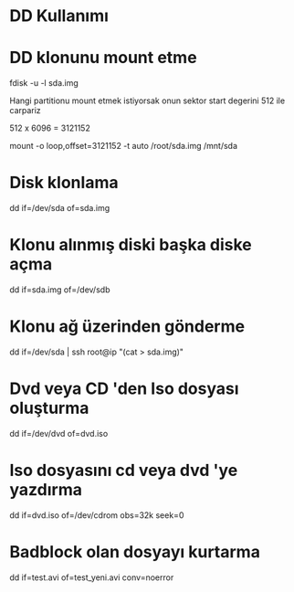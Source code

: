 DD Kullanımı
============

# DD klonunu mount etme

fdisk -u -l sda.img

Hangi partitionu mount etmek istiyorsak onun sektor start degerini 512 ile carpariz 

512 x 6096 = 3121152

mount -o loop,offset=3121152 -t auto /root/sda.img /mnt/sda

# Disk klonlama

dd if=/dev/sda of=sda.img

# Klonu alınmış diski başka diske açma

dd if=sda.img of=/dev/sdb

# Klonu ağ üzerinden gönderme

dd if=/dev/sda | ssh root@ip "(cat > sda.img)"


# Dvd veya CD 'den Iso dosyası oluşturma

dd if=/dev/dvd of=dvd.iso

# Iso dosyasını cd veya dvd 'ye yazdırma

dd if=dvd.iso of=/dev/cdrom obs=32k seek=0

# Badblock olan dosyayı kurtarma

dd if=test.avi of=test_yeni.avi conv=noerror









